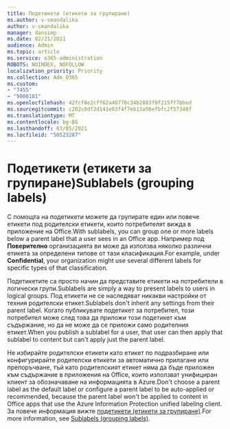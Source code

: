 ```yaml
---
title: Подетикети (етикети за групиране)
ms.author: v-smandalika
author: v-smandalika
manager: dansimp
ms.date: 02/21/2021
audience: Admin
ms.topic: article
ms.service: o365-administration
ROBOTS: NOINDEX, NOFOLLOW
localization_priority: Priority
ms.collection: Adm_O365
ms.custom:
- "7455"
- "9000181"
ms.openlocfilehash: 42fcf8e2cff62a40770c34b2883f0f215ff7bbed
ms.sourcegitcommit: c202c0df2d141e63f4f7eb13a56efbfc2f57348f
ms.translationtype: MT
ms.contentlocale: bg-BG
ms.lasthandoff: 03/05/2021
ms.locfileid: "50523287"
---
```

# <a name="sublabels-grouping-labels"></a><span data-ttu-id="00033-102">Подетикети (етикети за групиране)</span><span class="sxs-lookup"><span data-stu-id="00033-102">Sublabels (grouping labels)</span></span>

<span data-ttu-id="00033-103">С помощта на подетикети можете да групирате един или повече етикети под родителски етикети, които потребителят вижда в приложение на Office.</span><span class="sxs-lookup"><span data-stu-id="00033-103">With sublabels, you can group one or more labels below a parent label that a user sees in an Office app.</span></span> <span data-ttu-id="00033-104">Например под **Поверително** организацията ви може да използва няколко различни етикета за определени типове от тази класификация.</span><span class="sxs-lookup"><span data-stu-id="00033-104">For example, under **Confidential**, your organization might use several different labels for specific types of that classification.</span></span>

<span data-ttu-id="00033-105">Подетикетите са просто начин да представите етикети на потребители в логически групи.</span><span class="sxs-lookup"><span data-stu-id="00033-105">Sublabels are simply a way to present labels to users in logical groups.</span></span> <span data-ttu-id="00033-106">Под етикети не се наследяват никакви настройки от техния родителски етикет.</span><span class="sxs-lookup"><span data-stu-id="00033-106">Sublabels don't inherit any settings from their parent label.</span></span> <span data-ttu-id="00033-107">Когато публикувате подетикет за потребител, този потребител може след това да приложи този подетикет към съдържание, но да не може да се приложи само родителния етикет.</span><span class="sxs-lookup"><span data-stu-id="00033-107">When you publish a sublabel for a user, that user can then apply that sublabel to content but can't apply just the parent label.</span></span>

<span data-ttu-id="00033-108">Не избирайте родителски етикети като етикет по подразбиране или конфигурирайте родителски етикети за автоматично прилагане или препоръчване, тъй като родителският етикет няма да бъде приложен към съдържание в приложения на Office, които използват унифициран клиент за обозначаване на информацията в Azure.</span><span class="sxs-lookup"><span data-stu-id="00033-108">Don't choose a parent label as the default label or configure a parent label to be auto-applied or recommended, because the parent label won't be applied to content in Office apps that use the Azure Information Protection unified labeling client.</span></span> <span data-ttu-id="00033-109">За повече информация вижте [подетикети (етикети за групиране)](https://docs.microsoft.com/microsoft-365/compliance/sensitivity-labels).</span><span class="sxs-lookup"><span data-stu-id="00033-109">For more information, see [Sublabels (grouping labels)](https://docs.microsoft.com/microsoft-365/compliance/sensitivity-labels).</span></span>